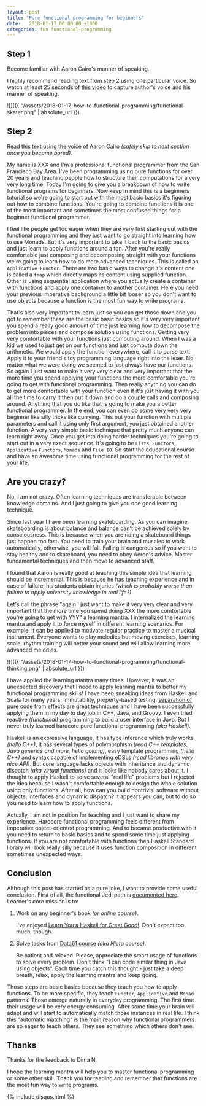 ```yaml
---
layout: post
title: "Pure functional programming for beginners"
date:   2018-01-17 00:00:00 +1000
categories: fun functional-programming
---
```


## Step 1

Become familiar with Aaron Cairo's manner of speaking.

I highly recommend reading text from step 2 using one particular voice. So watch
at least 25 seconds of [this video](https://www.youtube.com/watch?v=p3NXd3DhH08)
to capture author's voice and his manner of speaking.

![]({{ "/assets/2018-01-17-how-to-functional-programming/functional-skater.png" | absolute_url }})

## Step 2

Read this text using the voice of Aaron Cairo *(safely skip to next section once
you became bored)*.

My name is XXX and I'm a professional functional programmer from the San
Francisco Bay Area. I've been programming using pure functions for over 20 years
and teaching people how to structure their computations for a very very long
time. Today I'm going to give you a breakdown of how to write functional
programs for beginners. Now keep in mind this is a beginners tutorial so we're
going to start out with the most basic basics it's figuring out how to combine
functions. You're going to combine functions it is one of the most important and
sometimes the most confused things for a beginner functional programmer.

I feel like people get too eager when they are very first starting out with the
functional programming and they just want to go straight into learning how to
use Monads. But it's very important to take it back to the basic basics and just
learn to apply functions around a ton. After you're really comfortable just
composing and decomposing straight with your functions we're going to learn how
to do more advanced techniques. This is called an `Applicative Functor`. There
are two basic ways to change it's content one is called a `fmap` which directly
maps its content using supplied function. Other is using sequential application
where you actually create a container with functions and apply one container to
another container. Here you need your previous imperative background a little
bit looser so you don't want to use objects because a function is the most fun
way to write programs.

That's also very important to learn just so you can get those down and you got
to remember these are the basic basic basics so it's very very important you
spend a really good amount of time just learning how to decompose the problem
into pieces and compose solution using functions. Getting very very comfortable
with your functions just computing around. When I was a kid we used to just get
on our functions and just compute down the arithmetic. We would apply the
function everywhere, call it to parse text. Apply it to your friend's toy
programming language right into the lexer. No matter what we were doing we
seemed to just always have our functions. So again I just want to make it very
very clear and very important that the more time you spend applying your
functions the more comfortable you're going to get with functional programming.
Then really anything you can do to get more comfortable with your function even
if it's just having it with you all the time to carry it then put it down and do
a couple calls and composing around. Anything that you do like that is going to
make you a better functional programmer. In the end, you can even do some very
very very beginner like silly tricks like currying. This put your function with
multiple parameters and call it using only first argument, you just obtained
another function. A very very simple basic technique that pretty much anyone can
learn right away. Once you get into doing harder techniques you're going to
start out in a very exact sequence. It's going to be `Lists`, `Functors`,
`Applicative` `Functors`, `Monads` and `File IO`. So start the educational
course and have an awesome time using functional programming for the rest of
your life.

## Are you crazy?

No, I am not crazy. Often learning techniques are transferable between knowledge
domains. And I just going to give you one good learning technique.

Since last year I have been learning skateboarding. As you can imagine,
skateboarding is about balance and balance can't be achieved solely by
consciousness. This is because when you are riding a skateboard things just
happen too fast. You need to train your brain and muscles to work automatically,
otherwise, you will fall. Falling is dangerous so if you want to stay healthy
and to skateboard, you need to obey Aeron's advice. Master fundamental
techniques and then move to advanced staff.

I found that Aaron is really good at teaching this simple idea that learning
should be incremental. This is because he has teaching experience and in case of
failure, his students obtain injuries _(which is probably worse than failure to
apply university knowledge in real life?)_.

Let's call the phrase "again I just want to make it very very clear and very
important that the more time you spend doing XXX the more comfortable you're
going to get with YYY" a learning mantra. I internalized the learning mantra and
apply it to force myself in different learning scenarios. For example, it can be
applied to motivate regular practice to master a musical instrument. Everyone
wants to play melodies but moving exercises, learning scale, rhythm training
will better your sound and will allow learning more advanced melodies.

![]({{ "/assets/2018-01-17-how-to-functional-programming/functional-thinking.png" | absolute_url }})

I have applied the learning mantra many times. However, it was an unexpected
discovery that I need to apply learning mantra to better my functional
programming skills! I have been sneaking ideas from Haskell and Scala for many
years. Immutability, property-based testing, [separation of pure code from
effects](https://gist.github.com/kbilsted/abdc017858cad68c3e7926b03646554e) are
great techniques and I have been successfully applying them in my day to day job
in C++, Java, and Groovy. I even tried reactive *(functional)* programming to
build a user interface in Java. But I never truly learned hardcore pure
functional programming *(aka Haskell)*.

Haskell is an expressive language, it has type inference which truly works
*(hello C++)*, it has several types of polymorphism *(read C++ templates, Java
generics and more, hello golang)*, easy template programming *(hello C++)* and
syntax capable of implementing eDSLs *(read libraries with very nice API)*. But
core language lacks objects with inheritance and dynamic dispatch *(aka virtual
functions)* and it looks like nobody cares about it. I thought to apply Haskell
to solve several "real life" problems but I rejected the idea because I wasn't
comfortable enough to design the whole solution using only functions. After all,
how can you build nontrivial software without objects, interfaces and dynamic
dispatch? It appears you can, but to do so you need to learn how to apply
functions.

Actually, I am not in position for teaching and I just want to share my
experience. Hardcore functional programming feels different from imperative
object-oriented programming. And to became productive with it you need to return
to basic basics and to spend some time just applying functions. If you are not
comfortable with functions then Haskell Standard library will look really silly
because it uses function composition in different sometimes unexpected ways.

## Conclusion

Although this post has started as a pure joke, I want to provide some useful
conclusion. First of all, the functional Jedi path is [documented
here](https://github.com/bitemyapp/learnhaskell). Learner's core mission is to:

1. Work on any beginner's book *(or online course)*.

   I've enjoyed [Learn You a Haskell for Great
   Good!](http://learnyouahaskell.com/chapters). Don't expect too much, though.

2. Solve tasks from [Data61 course](https://github.com/data61/fp-course) *(aka
   Nicta course)*.

   Be patient and relaxed. Please, appreciate the smart usage of functions to
   solve every problem. Don't think "I can code similar thing in Java using
   objects". Each time you catch this thought - just take a deep breath, relax,
   apply the learning mantra and keep going.
  
Those steps are basic basics because they teach you how to apply functions. To
be more specific, they teach `Functor`, `Applicative` and `Monad` patterns.
Those emerge naturally in everyday programming. The first time their usage will
be very energy consuming. After some time your brain will adapt and will start
to automatically match those instances in real life. I think this "automatic
matching" is the main reason why functional programmers are so eager to teach
others. They see something which others don't see.

## Thanks

Thanks for the feedback to Dima N.

I hope the learning mantra will help you to master functional programming or
some other skill. Thank you for reading and remember that functions are the most
fun way to write programs.

{% include disqus.html %}
